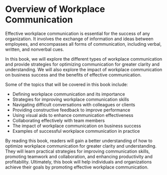 Overview of Workplace Communication
=================================================

Effective workplace communication is essential for the success of any organization. It involves the exchange of information and ideas between employees, and encompasses all forms of communication, including verbal, written, and nonverbal cues.

In this book, we will explore the different types of workplace communication and provide strategies for optimizing communication for greater clarity and understanding. We will also explore the impact of workplace communication on business success and the benefits of effective communication.

Some of the topics that will be covered in this book include:

* Defining workplace communication and its importance
* Strategies for improving workplace communication skills
* Navigating difficult conversations with colleagues or clients
* Providing constructive feedback to improve performance
* Using visual aids to enhance communication effectiveness
* Collaborating effectively with team members
* The impact of workplace communication on business success
* Examples of successful workplace communication in practice

By reading this book, readers will gain a better understanding of how to optimize workplace communication for greater clarity and understanding. They will learn practical strategies for improving communication skills, promoting teamwork and collaboration, and enhancing productivity and profitability. Ultimately, this book will help individuals and organizations achieve their goals by promoting effective workplace communication.

